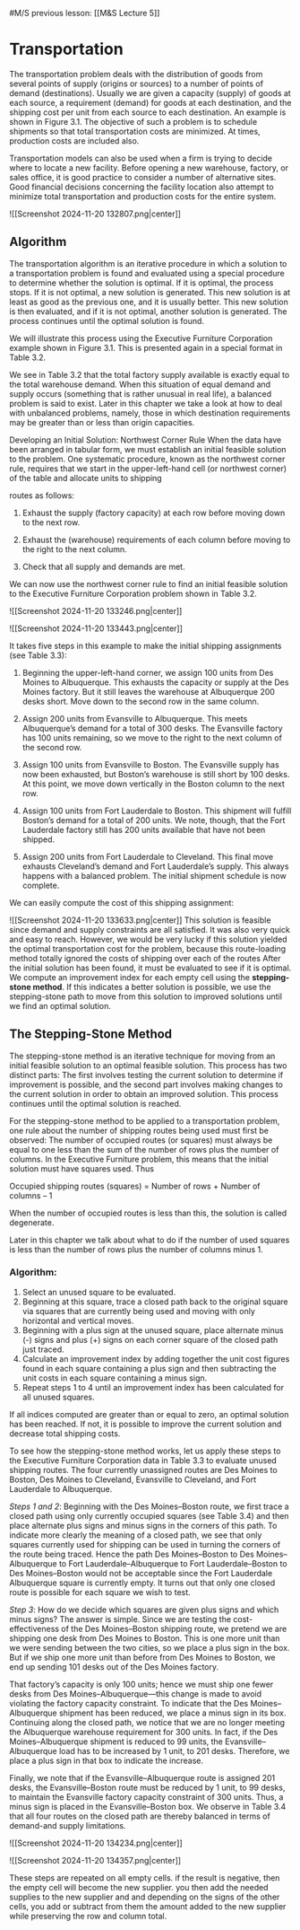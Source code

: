 #M/S 
previous lesson: [[M&S Lecture 5]]
# Transportation 
The transportation problem deals with the distribution of goods from several points of supply (origins or sources) to a number of points of demand (destinations). Usually we are given a capacity (supply) of goods at each source, a requirement (demand) for goods at each destination, and the shipping cost per unit from each source to each destination. An example is shown in Figure 3.1. The objective of such a problem is to schedule shipments so that total transportation costs are minimized. At times, production costs are included also.

Transportation models can also be used when a firm is trying to decide where to locate a new facility. Before opening a new warehouse, factory, or sales office, it is good practice to consider a number of alternative sites. Good financial decisions concerning the facility location also attempt to minimize total transportation and production costs for the entire system.

![[Screenshot 2024-11-20 132807.png|center]]
## Algorithm
The transportation algorithm is an iterative procedure in which a solution to a transportation problem is found and evaluated using a special procedure to determine whether the solution is optimal. If it is optimal, the process stops. If it is not optimal, a new solution is generated. This new solution is at least as good as the previous one, and it is usually better. This new solution is then evaluated, and if it is not optimal, another solution is generated. The process continues until the optimal solution is found.

We will illustrate this process using the Executive Furniture Corporation example shown in Figure 3.1. This is presented again in a special format in Table 3.2.

We see in Table 3.2 that the total factory supply available is exactly equal to the total warehouse demand. When this situation of equal demand and supply occurs (something that is rather unusual in real life), a balanced problem is said to exist. Later in this chapter we take a look at how to deal with unbalanced problems, namely, those in which destination requirements may be greater than or less than origin capacities.

Developing an Initial Solution: Northwest Corner Rule When the data have been arranged in tabular form, we must establish an initial feasible solution to the problem. One systematic procedure, known as the northwest corner rule, requires that we start in the upper-left-hand cell (or northwest corner) of the table and allocate units to shipping

routes as follows:

1. Exhaust the supply (factory capacity) at each row before moving down to the next row.

2. Exhaust the (warehouse) requirements of each column before moving to the right to the next column.

3. Check that all supply and demands are met.

We can now use the northwest corner rule to find an initial feasible solution to the Executive Furniture Corporation problem shown in Table 3.2.

![[Screenshot 2024-11-20 133246.png|center]]

![[Screenshot 2024-11-20 133443.png|center]]

It takes five steps in this example to make the initial shipping assignments (see Table 3.3):

1. Beginning the upper-left-hand corner, we assign 100 units from Des Moines to Albuquerque. This exhausts the capacity or supply at the Des Moines factory. But it still leaves the warehouse at Albuquerque 200 desks short. Move down to the second row in the same column.

2. Assign 200 units from Evansville to Albuquerque. This meets Albuquerque’s demand for a total of 300 desks. The Evansville factory has 100 units remaining, so we move to the right to the next column of the second row.

3. Assign 100 units from Evansville to Boston. The Evansville supply has now been exhausted, but Boston’s warehouse is still short by 100 desks. At this point, we move down vertically in the Boston column to the next row.

3. Assign 100 units from Fort Lauderdale to Boston. This shipment will fulfill Boston’s demand for a total of 200 units. We note, though, that the Fort Lauderdale factory still has 200 units available that have not been shipped.

5. Assign 200 units from Fort Lauderdale to Cleveland. This final move exhausts Cleveland’s demand and Fort Lauderdale’s supply. This always happens with a balanced problem. The initial shipment schedule is now complete.

We can easily compute the cost of this shipping assignment:

![[Screenshot 2024-11-20 133633.png|center]]
This solution is feasible since demand and supply constraints are all satisfied. It was also very quick and easy to reach. However, we would be very lucky if this solution yielded the optimal transportation cost for the problem, because this route-loading method totally ignored the costs of shipping over each of the routes After the initial solution has been found, it must be evaluated to see if it is optimal. We compute an improvement index for each empty cell using the __stepping-stone method__. If this indicates a better solution is possible, we use the stepping-stone path to move from this solution to improved solutions until we find an optimal solution.

## The Stepping-Stone Method
The stepping-stone method is an iterative technique for moving from an initial feasible solution to an optimal feasible solution. This process has two distinct parts: The first involves testing the current solution to determine if improvement is possible, and the second part involves making changes to the current solution in order to obtain an improved solution. This process continues until the optimal solution is reached.

For the stepping-stone method to be applied to a transportation problem, one rule about the number of shipping routes being used must first be observed: The number of occupied routes (or squares) must always be equal to one less than the sum of the number of rows plus the number of columns. In the Executive Furniture problem, this means that the initial solution must have squares used. Thus

Occupied shipping routes (squares) = Number of rows + Number of columns – 1

When the number of occupied routes is less than this, the solution is called degenerate.

Later in this chapter we talk about what to do if the number of used squares is less than the number of rows plus the number of columns minus 1.

### Algorithm:
1. Select an unused square to be evaluated.
2. Beginning at this square, trace a closed path back to the original square via squares that are currently being used and moving with only horizontal and vertical moves.
3. Beginning with a plus sign at the unused square, place alternate minus (-) signs and plus (+) signs on each corner square of the closed path just traced.
4. Calculate an improvement index by adding together the unit cost figures found in each square containing a plus sign and then subtracting the unit costs in each square containing a minus sign.
5. Repeat steps 1 to 4 until an improvement index has been calculated for all unused squares.

If all indices computed are greater than or equal to zero, an optimal solution has been reached. If not, it is possible to improve the current solution and decrease total shipping costs.

To see how the stepping-stone method works, let us apply these steps to the Executive Furniture Corporation data in Table 3.3 to evaluate unused shipping routes. The four currently unassigned routes are Des Moines to Boston, Des Moines to Cleveland, Evansville to Cleveland, and Fort Lauderdale to Albuquerque.

_Steps 1 and 2_: Beginning with the Des Moines–Boston route, we first trace a closed path using only currently occupied squares (see Table 3.4) and then place alternate plus signs and minus signs in the corners of this path. To indicate more clearly the meaning of a closed path, we see that only squares currently used for shipping can be used in turning the corners of the route being traced. Hence the path Des Moines–Boston to Des Moines–Albuquerque to Fort Lauderdale–Albuquerque to Fort Lauderdale–Boston to Des Moines–Boston would not be acceptable since the Fort Lauderdale Albuquerque square is currently empty. It turns out that only one closed route is possible for each square we wish to test.

_Step 3_: How do we decide which squares are given plus signs and which minus signs? The answer is simple. Since we are testing the cost-effectiveness of the Des Moines–Boston shipping route, we pretend we are shipping one desk from Des Moines to Boston. This is one more unit than we were sending between the two cities, so we place a plus sign in the box. But if we ship one more unit than before from Des Moines to Boston, we end up sending 101 desks out of the Des Moines factory.

That factory’s capacity is only 100 units; hence we must ship one fewer desks from Des Moines–Albuquerque—this change is made to avoid violating the factory capacity constraint. To indicate that the Des Moines–Albuquerque shipment has been reduced, we place a minus sign in its box. Continuing along the closed path, we notice that we are no longer meeting the Albuquerque warehouse requirement for 300 units. In fact, if the Des Moines–Albuquerque shipment is reduced to 99 units, the Evansville–Albuquerque load has to be increased by 1 unit, to 201 desks. Therefore, we place a plus sign in that box to indicate the increase.

Finally, we note that if the Evansville–Albuquerque route is assigned 201 desks, the Evansville–Boston route must be reduced by 1 unit, to 99 desks, to maintain the Evansville factory capacity constraint of 300 units. Thus, a minus sign is placed in the Evansville–Boston box. We observe in Table 3.4 that all four routes on the closed path are thereby balanced in terms of demand-and supply limitations.

![[Screenshot 2024-11-20 134234.png|center]]

![[Screenshot 2024-11-20 134357.png|center]]

These steps are repeated on all empty cells. if the result is negative, then the empty cell will become the new supplier.  you then add the needed supplies to the new supplier and and depending on the signs of the other cells, you add or subtract from them the amount added to the new supplier while preserving the row and column total.